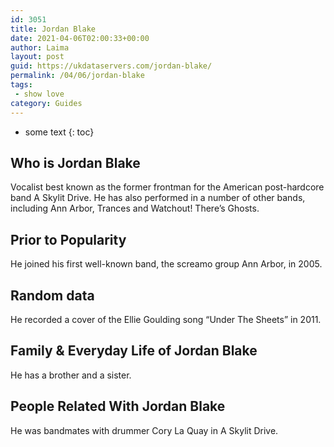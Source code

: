 ```yaml
---
id: 3051
title: Jordan Blake
date: 2021-04-06T02:00:33+00:00
author: Laima
layout: post
guid: https://ukdataservers.com/jordan-blake/
permalink: /04/06/jordan-blake
tags:
 - show love
category: Guides
---
```


* some text
{: toc}


## Who is Jordan Blake
                  
                  
                  
Vocalist best known as the former frontman for the American post-hardcore band A Skylit Drive. He has also performed in a number of other bands, including Ann Arbor, Trances and Watchout! There&#8217;s Ghosts.
                  
              
            
              
            
                
                
                
## Prior to Popularity
                  
                  
                  
He joined his first well-known band, the screamo group Ann Arbor, in 2005.
                  
              
            
              
            
                
                
                
## Random data
                  
                  
                  
He recorded a cover of the Ellie Goulding song &#8220;Under The Sheets&#8221; in 2011.
                  
              
            
              
            
                
                
                
## Family & Everyday Life of Jordan Blake
                  
                  
                  
He has a brother and a sister.
                  
              
            
              
            
                
                
                
## People Related With Jordan Blake
                  
                  
                  
He was bandmates with drummer Cory La Quay in A Skylit Drive.
                  
              
            
              
            
                
              
            
              
              
            
            
              
            
          
          
          